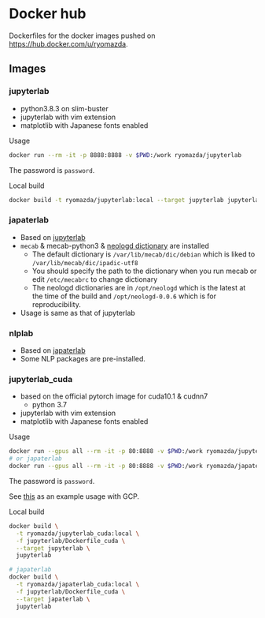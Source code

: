# Docker hub
Dockerfiles for the docker images pushed on https://hub.docker.com/u/ryomazda.

## Images
### jupyterlab
* python3.8.3 on slim-buster
* jupyterlab with vim extension
* matplotlib with Japanese fonts enabled

Usage
```sh
docker run --rm -it -p 8888:8888 -v $PWD:/work ryomazda/jupyterlab
```
The password is `password`.

Local build
```sh
docker build -t ryomazda/jupyterlab:local --target jupyterlab jupyterlab
```

### japaterlab
* Based on [jupyterlab](#jupyterlab)
* `mecab` & mecab-python3 & [neologd dictionary](https://github.com/neologd/mecab-ipadic-neologd) are installed
  * The default dictionary is `/var/lib/mecab/dic/debian` which is liked to `/var/lib/mecab/dic/ipadic-utf8`
  * You should specify the path to the dictionary when you run mecab or edit `/etc/mecabrc` to change dictionary
  * The neologd dictionaries are in `/opt/neologd` which is the latest at the time of the build and `/opt/neologd-0.0.6` which is for reproducibility.
* Usage is same as that of jupyterlab

### nlplab
* Based on [japaterlab](#japaterlab)
* Some NLP packages are pre-installed.


### jupyterlab_cuda
* based on the official pytorch image for cuda10.1 & cudnn7
  * python 3.7
* jupyterlab with vim extension
* matplotlib with Japanese fonts enabled

Usage
```sh
docker run --gpus all --rm -it -p 80:8888 -v $PWD:/work ryomazda/jupyterlab_cuda
# or japaterlab
docker run --gpus all --rm -it -p 80:8888 -v $PWD:/work ryomazda/japaterlab_cuda
```
The password is `password`.

See [this](how_to_use_gcp_instance_with_gpu.md) as an example usage with GCP.

Local build
```sh
docker build \
  -t ryomazda/jupyterlab_cuda:local \
  -f jupyterlab/Dockerfile_cuda \
  --target jupyterlab \
  jupyterlab

# japaterlab
docker build \
  -t ryomazda/japaterlab_cuda:local \
  -f jupyterlab/Dockerfile_cuda \
  --target japaterlab \
  jupyterlab
```
